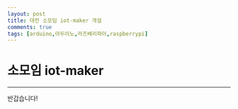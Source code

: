 ```yaml
---
layout: post
title: 대전 소모임 iot-maker 개설
comments: true
tags: [arduino,아두이노,라즈베리파이,raspberrypi]
---
```


# 소모임 iot-maker 

---

반갑습니다!
